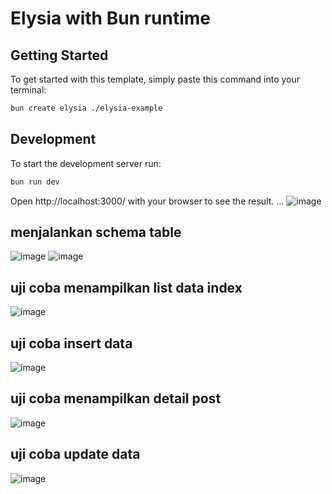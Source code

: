 # Elysia with Bun runtime

## Getting Started
To get started with this template, simply paste this command into your terminal:
```bash
bun create elysia ./elysia-example
```

## Development
To start the development server run:
```bash
bun run dev
```
Open http://localhost:3000/ with your browser to see the result.
...
![image](https://github.com/user-attachments/assets/e37941e0-8368-48c4-85da-2441c5b13776)

## menjalankan schema table
![image](https://github.com/user-attachments/assets/ebd6dd40-e92e-48fb-824c-1b30ebdd9d3f)
![image](https://github.com/user-attachments/assets/48eeed8a-3876-4a07-a0c9-036004d53dcb)

## uji coba menampilkan list data index
![image](https://github.com/user-attachments/assets/8e541e77-919c-446a-a591-05c4d241c32a)

## uji coba insert data
![image](https://github.com/user-attachments/assets/bea945a9-69f9-4aaa-969a-4513c2a67b3f)

## uji coba menampilkan detail post
![image](https://github.com/user-attachments/assets/e2ec5025-fccb-41f6-994d-972193e0979c)

## uji coba update data
![image](https://github.com/user-attachments/assets/3c2ee320-6146-4d30-b70b-98e831eb04e5)
